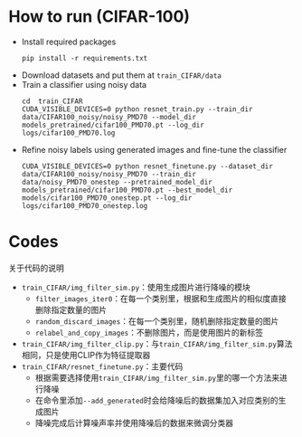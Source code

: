 # How to run (CIFAR-100)
- Install required packages
  ```
  pip install -r requirements.txt
  ```
- Download datasets and put them at `train_CIFAR/data`
- Train a classifier using noisy data
  ```
  cd  train_CIFAR
  CUDA_VISIBLE_DEVICES=0 python resnet_train.py --train_dir data/CIFAR100_noisy/noisy_PMD70 --model_dir models_pretrained/cifar100_PMD70.pt --log_dir logs/cifar100_PMD70.log
  ```
- Refine noisy labels using generated images and fine-tune the classifier
  ```
  CUDA_VISIBLE_DEVICES=0 python resnet_finetune.py --dataset_dir data/CIFAR100_noisy/noisy_PMD70 --train_dir data/noisy_PMD70_onestep --pretrained_model_dir models_pretrained/cifar100_PMD70.pt --best_model_dir models/cifar100_PMD70_onestep.pt --log_dir logs/cifar100_PMD70_onestep.log
  ```

# Codes
关于代码的说明

- `train_CIFAR/img_filter_sim.py`：使用生成图片进行降噪的模块
  - `filter_images_iter0`：在每一个类别里，根据和生成图片的相似度直接删除指定数量的图片
  - `random_discard_images`：在每一个类别里，随机删除指定数量的图片
  - `relabel_and_copy_images`：不删除图片，而是使用图片的新标签
- `train_CIFAR/img_filter_clip.py`：与`train_CIFAR/img_filter_sim.py`算法相同，只是使用CLIP作为特征提取器
- `train_CIFAR/resnet_finetune.py`：主要代码
  - 根据需要选择使用`train_CIFAR/img_filter_sim.py`里的哪一个方法来进行降噪
  - 在命令里添加`--add_generated`时会给降噪后的数据集加入对应类别的生成图片
  - 降噪完成后计算噪声率并使用降噪后的数据来微调分类器

